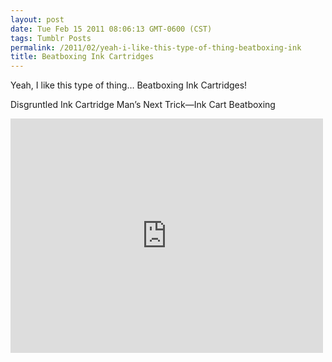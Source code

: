 ```yaml
---
layout: post
date: Tue Feb 15 2011 08:06:13 GMT-0600 (CST)
tags: Tumblr Posts
permalink: /2011/02/yeah-i-like-this-type-of-thing-beatboxing-ink
title: Beatboxing Ink Cartridges
---
```


Yeah, I like this type of thing&hellip; Beatboxing Ink Cartridges!

Disgruntled Ink Cartridge Man&rsquo;s Next Trick—Ink Cart Beatboxing

<iframe width="500" height="375" id="youtube_iframe" src="https://www.youtube.com/embed/IA7ugtjW270?feature=oembed&amp;enablejsapi=1&amp;origin=http://safe.txmblr.com&amp;wmode=opaque" frameborder="0" allowfullscreen=""></iframe>
